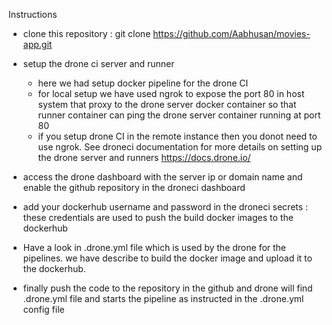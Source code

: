 Instructions

- clone this repository : git clone https://github.com/Aabhusan/movies-app.git
- setup the drone ci server and runner 
    - here we had setup docker pipeline for the drone CI
    - for local setup we have used ngrok to expose the port 80 in host system that proxy to the drone server docker container so that runner container can ping  the drone server container running at port 80
    - if you setup drone CI in the remote instance then you donot need to use ngrok. See droneci documentation for more details on setting up the drone server and runners https://docs.drone.io/

- access the drone dashboard with the server ip or domain name and enable the github repository in the droneci dashboard
- add your dockerhub username and password in the droneci secrets : these credentials are used to push the build docker images to the dockerhub
- Have a look in .drone.yml file which is used by the drone for the pipelines. we have describe to build the  docker image and upload it to the dockerhub.
- finally push the code to the repository in the github and drone will find .drone.yml file and starts the pipeline as instructed in the .drone.yml config file